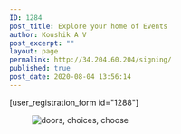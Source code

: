 ```yaml
---
ID: 1284
post_title: Explore your home of Events
author: Koushik A V
post_excerpt: ""
layout: page
permalink: http://34.204.60.204/signing/
published: true
post_date: 2020-08-04 13:56:14
---
```

<!-- wp:paragraph -->
<p>[user_registration_form id="1288"]</p>
<!-- /wp:paragraph -->

<!-- wp:image {"id":1290,"sizeSlug":"large"} -->
<figure class="wp-block-image size-large"><img src="https://confrenzo.s3.amazonaws.com/wp-content/uploads/2020/08/04134629/doors-choices-choose-1767564-1024x546.jpg" alt="doors, choices, choose" class="wp-image-1290"/></figure>
<!-- /wp:image -->